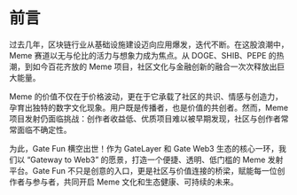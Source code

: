 # 前言

过去几年，区块链行业从基础设施建设迈向应用爆发，迭代不断。在这股浪潮中，Meme 赛道以无与伦比的活力与想象力成为焦点。从 DOGE、SHIB、PEPE 的热潮，到如今百花齐放的 Meme 项目，社区文化与金融创新的融合一次次释放出巨大能量。



Meme 的价值不仅在于价格波动，更在于它承载了社区的共识、情感与创造力，孕育出独特的数字文化现象。用户既是传播者，也是价值的共创者。然而，Meme 项目发射仍面临挑战：创作者收益低、优质项目难以被早期发现，社区与创作者常常面临不确定性。



为此，Gate Fun 横空出世！作为 GateLayer 和 Gate Web3 生态的核心一环，我们以 “Gateway to Web3” 的愿景，打造一个便捷、透明、低门槛的 Meme 发射平台。Gate Fun 不只是创意的入口，更是社区与价值连接的桥梁，赋能每一位创作者与参与者，共同开启 Meme 文化和生态健康、可持续的未来。
